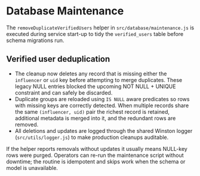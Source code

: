 # Database Maintenance

The `removeDuplicateVerifiedUsers` helper in `src/database/maintenance.js` is executed during service
start-up to tidy the `verified_users` table before schema migrations run.

## Verified user deduplication

- The cleanup now deletes any record that is missing either the `influencer` or `uid` key before
  attempting to merge duplicates. These legacy NULL entries blocked the upcoming NOT NULL + UNIQUE
  constraint and can safely be discarded.
- Duplicate groups are reloaded using `IS NULL` aware predicates so rows with missing keys are
  correctly detected. When multiple records share the same `(influencer, uid)` pair the richest
  record is retained, additional metadata is merged into it, and the redundant rows are removed.
- All deletions and updates are logged through the shared Winston logger (`src/utils/logger.js`) to
  make production cleanups auditable.

If the helper reports removals without updates it usually means NULL-key rows were purged. Operators
can re-run the maintenance script without downtime; the routine is idempotent and skips work when the
schema or model is unavailable.
